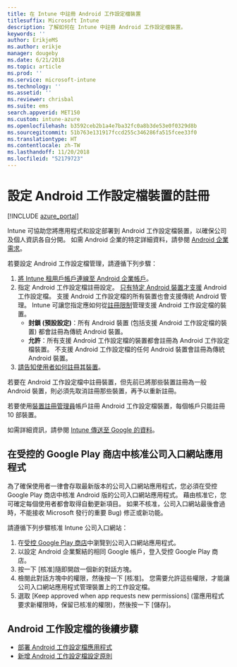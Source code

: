 ```yaml
---
title: 在 Intune 中註冊 Android 工作設定檔裝置
titlesuffix: Microsoft Intune
description: 了解如何在 Intune 中註冊 Android 工作設定檔裝置。
keywords: ''
author: ErikjeMS
ms.author: erikje
manager: dougeby
ms.date: 6/21/2018
ms.topic: article
ms.prod: ''
ms.service: microsoft-intune
ms.technology: ''
ms.assetid: ''
ms.reviewer: chrisbal
ms.suite: ems
search.appverid: MET150
ms.custom: intune-azure
ms.openlocfilehash: b3592ceb2b1a4e7ba32fc0a8b3de53e0f0329d8b
ms.sourcegitcommit: 51b763e131917fccd255c346286fa515fcee33f0
ms.translationtype: HT
ms.contentlocale: zh-TW
ms.lasthandoff: 11/20/2018
ms.locfileid: "52179723"
---
```

# <a name="set-up-enrollment-of-android-work-profile-devices"></a>設定 Android 工作設定檔裝置的註冊

[!INCLUDE [azure_portal](./includes/azure_portal.md)]

Intune 可協助您將應用程式和設定部署到 Android 工作設定檔裝置，以確保公司及個人資訊各自分開。 如需 Android 企業的特定詳細資料，請參閱 [Android 企業需求](https://support.google.com/work/android/answer/6174145?hl=en&ref_topic=6151012)。

若要設定 Android 工作設定檔管理，請遵循下列步驟：

1. [將 Intune 租用戶帳戶連線至 Android 企業帳戶](connect-intune-android-enterprise.md)。
2. 指定 Android 工作設定檔註冊設定。 [只有特定 Android 裝置才支援](https://support.google.com/work/android/answer/6174145?hl=en&ref_topic=6151012%20style=%22target=new_window%22) Android 工作設定檔。 支援 Android 工作設定檔的所有裝置也會支援傳統 Android 管理。 Intune 可讓您指定應如何從[註冊限制](enrollment-restrictions-set.md)管理支援 Android 工作設定檔的裝置。
    - **封鎖 (預設設定)**：所有 Android 裝置 (包括支援 Android 工作設定檔的裝置) 都會註冊為傳統 Android 裝置。
    - **允許**：所有支援 Android 工作設定檔的裝置都會註冊為 Android 工作設定檔裝置。 不支援 Android 工作設定檔的任何 Android 裝置會註冊為傳統 Android 裝置。
3. [請告知使用者如何註冊其裝置](/intune-user-help/enroll-your-device-in-intune-android)。


若要在 Android 工作設定檔中註冊裝置，但先前已將那些裝置註冊為一般 Android 裝置，則必須先取消註冊那些裝置，再予以重新註冊。

若要使用[裝置註冊管理員](device-enrollment-manager-enroll.md)帳戶註冊 Android 工作設定檔裝置，每個帳戶只能註冊 10 部裝置。

如需詳細資訊，請參閱 [Intune 傳送至 Google 的資料](data-intune-sends-to-google.md)。

## <a name="approve-the-company-portal-app-in-the-managed-google-play-store"></a>在受控的 Google Play 商店中核准公司入口網站應用程式

為了確保使用者一律會存取最新版本的公司入口網站應用程式，您必須在受控 Google Play 商店中核准 Android 版的公司入口網站應用程式。 藉由核准它，您可確定每個使用者都會取得自動更新項目。 如果不核准，公司入口網站最後會過時，不能接收 Microsoft 發行的重要 Bug) 修正或新功能。

請遵循下列步驟核准 Intune 公司入口網站：

1.  在[受控 Google Play 商店](https://play.google.com/work/apps/details?id=com.microsoft.windowsintune.companyportal)中瀏覽到公司入口網站應用程式。
2.  以設定 Android 企業繫結的相同 Google 帳戶，登入受控 Google Play 商店。
3.  按一下 [核准]隨即開啟一個新的對話方塊。
4.  檢閱此對話方塊中的權限，然後按一下 [核准]。 您需要允許這些權限，才能讓公司入口網站應用程式管理裝置上的工作設定檔。
5.  選取 [Keep approved when app requests new permissions] (當應用程式要求新權限時，保留已核准的權限)，然後按一下 [儲存]。

## <a name="next-steps-for-android-work-profiles"></a>Android 工作設定檔的後續步驟
- [部署 Android 工作設定檔應用程式](apps-add-android-for-work.md)
- [新增 Android 工作設定檔設定原則](device-profiles.md)
